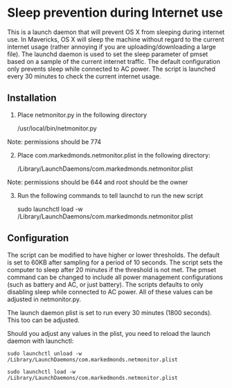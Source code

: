 Sleep prevention during Internet use
==============

This is a launch daemon that will prevent OS X from sleeping during internet use. In Mavericks, OS X will sleep the machine without regard to the current internet usage (rather annoying if you are uploading/downloading a large file). The launchd daemon is used to set the sleep parameter of pmset based on a sample of the current internet traffic. The default configuration only prevents sleep while connected to AC power. The script is launched every 30 minutes to check the current internet usage.

Installation
--------------

1) Place netmonitor.py in the following directory

	/usr/local/bin/netmonitor.py

Note: permissions should be 774

2) Place com.markedmonds.netmonitor.plist in the following directory:

	/Library/LaunchDaemons/com.markedmonds.netmonitor.plist

Note: permissions should be 644 and root should be the owner

3) Run the following commands to tell launchd to run the new script

	sudo launchctl load -w /Library/LaunchDaemons/com.markedmonds.netmonitor.plist

Configuration
--------------

The script can be modified to have higher or lower thresholds. The default is set to 60KB after sampling for a period of 10 seconds. The script sets the computer to sleep after 20 minutes if the threshold is not met. The pmset command can be changed to include all power management configurations (such as battery and AC, or just battery). The scripts defaults to only disabling sleep while connected to AC power. All of these values can be adjusted in netmonitor.py.

The launch daemon plist is set to run every 30 minutes (1800 seconds). This too can be adjusted.

Should you adjust any values in the plist, you need to reload the launch daemon with launchctl:

	sudo launchctl unload -w /Library/LaunchDaemons/com.markedmonds.netmonitor.plist

	sudo launchctl load -w /Library/LaunchDaemons/com.markedmonds.netmonitor.plist
